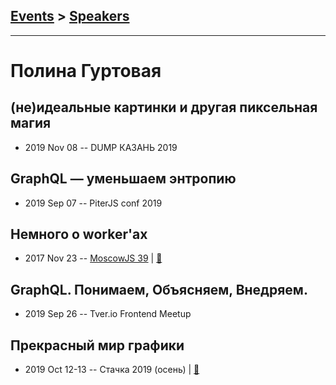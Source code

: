 ## [Events](../README.md) > [Speakers](../speakers.md)
---

# Полина Гуртовая

## (не)идеальные картинки и другая пиксельная магия
- 2019 Nov 08 -- DUMP КАЗАНЬ 2019    
## GraphQL — уменьшаем энтропию
- 2019 Sep 07 -- PiterJS conf 2019    
## Немного о worker&#39;аx
- 2017 Nov 23 -- [MoscowJS 39](https://www.youtube.com/watch?v=-9NavsFidOA)  | [:notebook:](https://docs.google.com/presentation/d/1raeAATCefDfrcvPUXUnzjNcVJYcNYJVr3U6QxpFgu88/edit#slide=id.g296f635916_0_99)  
## GraphQL. Понимаем, Объясняем, Внедряем.
- 2019 Sep 26 -- Tver.io Frontend Meetup    
## Прекрасный мир графики
- 2019 Oct 12-13 -- Стачка 2019 (осень)  | [:notebook:](https://nastachku.ru/images/companies/1/archives_presentation/inno_2019/frontend/Gurtovaya.pdf)  
